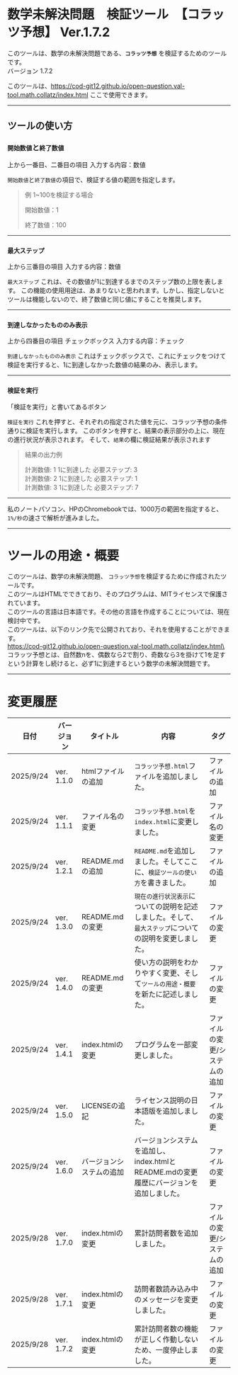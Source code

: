 # 数学未解決問題　検証ツール　【コラッツ予想】 Ver.1.7.2

このツールは、数学の未解決問題である、**`コラッツ予想`** を検証するためのツールです。\
バージョン 1.7.2

このツールは、https://cod-git12.github.io/open-question.val-tool.math.collatz/index.html ここで使用できます。

----

## ツールの使い方

### `開始数値`と`終了数値`
上から一番目、二番目の項目
入力する内容：数値


`開始数値`と`終了数値`の項目で、検証する値の範囲を指定します。
>例 1~100を検証する場合
>
>開始数値：1
>
>終了数値：100

---
### `最大ステップ`
上から三番目の項目
入力する内容：数値

`最大ステップ` これは、その数値が1に到達するまでのステップ数の上限を表します。
この機能の使用用途は、あまりないと思われます。しかし、指定しないとツールは機能しないので、終了数値と同じ値にすることを推奨します。

---
### `到達しなかったもののみ表示`
上から四番目の項目
チェックボックス
入力する内容：チェック

`到達しなかったもののみ表示` これはチェックボックスで、これにチェックをつけて検証を実行すると、1に到達しなかった数値の結果のみ、表示します。

---
### `検証を実行`
「検証を実行」と書いてあるボタン

`検証を実行` これを押すと、それぞれの指定された値を元に、コラッツ予想の条件通りに検証を実行します。
このボタンを押すと、結果の表示部分の上に、現在の進行状況が表示されます。
そして、`結果`の欄に検証結果が表示されます

>結果の出力例
>
>計測数値: 1 1に到達した 必要ステップ: 3\
>計測数値: 2 1に到達した 必要ステップ: 1\
>計測数値: 3 1に到達した 必要ステップ: 7

---
私のノートパソコン、HPのChromebookでは、1000万の範囲を指定すると、`1%/秒`の速さで解析が進みました。

---
# ツールの用途・概要
このツールは、数学の未解決問題、 `コラッツ予想`を検証するために作成されたツールです。\
このツールはHTMLでできており、そのプログラムは、MITライセンスで保護されています。\
このツールの言語は日本語です。その他の言語を作成することについては、現在検討中です。\
このツールは、以下のリンク先で公開されており、それを使用することができます。\
https://cod-git12.github.io/open-question.val-tool.math.collatz/index.html\
コラッツ予想とは、自然数nを、偶数なら2で割り、奇数なら3を掛けて1を足すという計算をし続けると、必ず1に到達するという数学の未解決問題です。

---
# 変更履歴

|日付|バージョン|タイトル|内容|タグ|
|---|---|---|---|---|
|2025/9/24|ver. 1.1.0|htmlファイルの追加|`コラッツ予想.html`ファイルを追加しました。|ファイルの追加|
|2025/9/24|ver. 1.1.1|ファイル名の変更|`コラッツ予想.html`を`index.html`に変更しました。|ファイル名の変更|
|2025/9/24|ver. 1.2.1|README.mdの追加|`README.md`を追加しました。そしてここに、`検証ツールの使い方`を書きました。|ファイルの追加|
|2025/9/24|ver. 1.3.0|README.mdの変更|`現在の進行状況表示`についての説明を記述しました。そして、`最大ステップ`についての説明を変更しました。|ファイルの変更|
|2025/9/24|ver. 1.4.0|README.mdの変更|使い方の説明をわかりやすく変更、そして`ツールの用途・概要`を新たに記述しました。|ファイルの変更|
|2025/9/24|ver. 1.4.1|index.htmlの変更|プログラムを一部変更しました。|ファイルの変更/システムの追加|
|2025/9/24|ver. 1.5.0|LICENSEの追記|ライセンス説明の日本語版を追加しました。|ファイルの変更|
|2025/9/24|ver. 1.6.0|バージョンシステムの追加|バージョンシステムを追加し、index.htmlとREADME.mdの変更履歴にバージョンを追加しました。|ファイルの変更|
|2025/9/28|ver. 1.7.0|index.htmlの変更|累計訪問者数を追加しました。|ファイルの変更/システムの追加|
|2025/9/28|ver. 1.7.1|index.htmlの変更|訪問者数読み込み中のメッセージを変更しました。|ファイルの変更|
|2025/9/28|ver. 1.7.2|index.htmlの変更|累計訪問者数の機能が正しく作動しないため、一度停止しました。|ファイルの変更|
